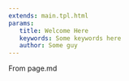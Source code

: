 ```yaml
---
extends: main.tpl.html
params:
   title: Welcome Here
   keywords: Some keywords here
   author: Some guy
---
```

From page.md